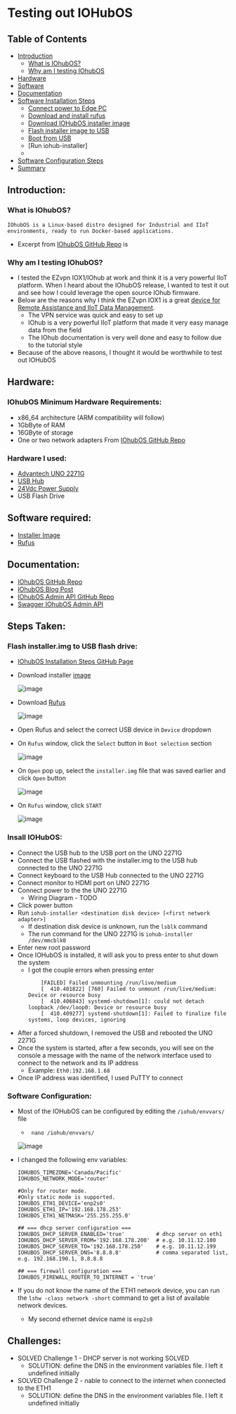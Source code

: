 # Testing out IOHubOS

## Table of Contents  
- [Introduction](#introduction)  
    - [What is IOhubOS?](#what-is-iohubos)
    - [Why am I testing IOhubOS](#why-am-i-testing-iohubus)
- [Hardware](#hardware)
- [Software](#software)
- [Documentation](#documentation)
- [Software Installation Steps](#software-installation-steps)
    - [Connect power to Edge PC](#1-power-edge-pc)
    - [Download and install rufus](#2-)
    - [Download IOHubOS installer image](#3-)
    - [Flash installer image to USB](#4-)
    - [Boot from USB]()
    - [Run iohub-installer]
    - []()
- [Software Configuration Steps](#software-configuration-steps)
- [Summary](#summary)

## Introduction:
### What is IOhubOS?
```
IOhubOS is a Linux-based distro designed for Industrial and IIoT environments, ready to run Docker-based applications.
```
- Excerpt from [IOhubOS GitHub Repo](https://github.com/iohubos/iohubos#introduction) is 

### Why am I testing IOhubOS?
- I tested the EZvpn IOX1/IOhub at work and think it is a very powerful IIoT platform. When I heard about the IOhubOS release, I wanted to test it out and see how I could leverage the open source IOhub firmware.
- Below are the reasons why I think the EZvpn IOX1 is a great [device for Remote Assistance and IIoT Data Management](https://iocondocs.ezvpn.online/hardware/iox1#description).
  - The VPN service was quick and easy to set up
  - IOhub is a very powerful IIoT platform that made it very easy manage data from the field
  - The IOhub documentation is very well done and easy to follow due to the tutorial style
- Because of the above reasons, I thought it would be worthwhile to test out IOHubOS

## Hardware:
### IOhubOS Minimum Hardware Requirements:
- x86_64 architecture (ARM compatibility will follow)
- 1GbByte of RAM
- 16GByte of storage
- One or two network adapters
From [IOhubOS GitHub Repo](https://github.com/iohubos/iohubos#prerequisites)

### Hardware I used:
- [Advantech UNO 2271G](https://www.advantech.com/products/1-2mlj9a/uno-2271g/mod_dc90e0bd-6f2f-47d1-ad72-0e4bd245407d)
- [USB Hub](https://www.staples.com/nxt-technologies-4-port-usb-2-0-hub-nx56850/product_24401668)
- [24Vdc Power Supply](https://www.automationdirect.com/adc/shopping/catalog/power_products_(electrical)/dc_power_supplies/rhino_select_(din_rail)/psb-s_series/psb24-060s)
- USB Flash Drive

## Software required:
- [Installer Image](https://github.com/iohubos/iohubos/releases)
- [Rufus](https://rufus.ie/)

## Documentation:
- [IOhubOS GitHub Repo](https://github.com/iohubos/iohubos)
- [IOhubOS Blog Post](https://www.ezvpn.online/ioindustry/io-blog/iohubos-open-source-is-here/)
- [IOhubOS Admin API GitHub Repo](https://github.com/iohubos/iohubos-admin-api)
- [Swagger IOhubOS Admin API](https://app.swaggerhub.com/apis-docs/iohubos/iohubos-admin-api/1.0.1)

## Steps Taken:
### Flash installer.img to USB flash drive:
- [IOhubOS Installation Steps GitHub Page](https://github.com/iohubos/iohubos#how-to-install-iohubos)
- Download installer [image](https://github.com/iohubos/iohubos/releases)
  
  ![image](https://user-images.githubusercontent.com/48938478/150681197-23debe32-b6f1-42be-81d1-3ee97190c2c1.png)
  
- Download [Rufus](https://rufus.ie/en/)
  
  ![image](https://user-images.githubusercontent.com/48938478/150681246-5ef8a5f8-4162-45f2-84a0-ef0a81e9a924.png)
  
- Open Rufus and select the correct USB device in ```Device``` dropdown
- On ```Rufus``` window, click the ```Select``` button in ```Boot selection``` section
  
  ![image](https://user-images.githubusercontent.com/48938478/150681365-aabb0347-52df-4ed1-9549-e4eef8abbab5.png)
  
- On ```Open``` pop up, select the ```installer.img``` file that was saved earlier and click ```Open``` button

  ![image](https://user-images.githubusercontent.com/48938478/150681458-d427fb15-14b8-4048-874b-bdd77379154c.png)

- On ```Rufus``` window, click ```START```

  ![image](https://user-images.githubusercontent.com/48938478/150681591-e02c6dd1-82d4-42a5-9975-e0145559e792.png)

### Insall IOHubOS:
- Connect the USB hub to the USB port on the UNO 2271G
- Connect the USB flashed with the installer.img to the USB hub connected to the UNO 2271G
- Connect keyboard to the USB Hub connected to the UNO 2271G
- Connect monitor to HDMI port on UNO 2271G
- Connect power to the the UNO 2271G
    - Wiring Diagram - TODO
- Click power button
- Run ```iohub-installer <destination disk device> [<first network adapter>]```
    - If destination disk device is unknown, run the ```lsblk``` command
    - The run command for the UNO 2271G is ```iohub-installer /dev/mmcblk0```
- Enter new root password
- Once IOHubOS is installed, it will ask you to press enter to shut down the system
    - I got the couple errors when pressing enter
        ```	
            [FAILED] Failed unmounting /run/live/medium
            [  410.401822] [760] Failed to unmount /run/live/medium: Device or resource busy
            [  410.406843] systemd-shutdown[1]: could not detach loopback /dev/loop0: Device or resource busy
            [  410.409277] systemd-shutdown[1]: Failed to finalize file systems, loop devices, ignoring
        ```
- After a forced shutdown, I removed the USB and rebooted the UNO 2271G
- Once the system is started, after a few seconds, you will see on the console a message with the name of the network interface used to connect to the network and its IP address
    - Example: ```Eth0:192.168.1.68```
- Once IP address was identified, I used PuTTY to connect

### Software Configuration:
- Most of the IOHubOS can be configured by editing the ```/iohub/envvars/``` file
    - ``` nano /iohub/envvars/```
    
    ![image](https://user-images.githubusercontent.com/48938478/150683746-06887fe2-ed02-4097-a961-f2a87b94aaf3.png)

- I changed the following env variables:
    ```
    IOHUBOS_TIMEZONE='Canada/Pacific'
    IOHUBOS_NETWORK_MODE='router'

    #Only for router mode.
    #Only static mode is supported.
    IOHUBOS_ETH1_DEVICE='enp2s0'
    IOHUBOS_ETH1_IP='192.168.178.253'
    IOHUBOS_ETH1_NETMASK='255.255.255.0' 

    ## === dhcp server configuration ===
    IOHUBOS_DHCP_SERVER_ENABLED='true'          # dhcp server on eth1
    IOHUBOS_DHCP_SERVER_FROM='192.168.178.200'  # e.g. 10.11.12.100
    IOHUBOS_DHCP_SERVER_TO='192.168.178.250'    # e.g. 10.11.12.199
    IOHUBOS_DHCP_SERVER_DNS='8.8.8.8'           # comma separated list, e.g. 192.168.190.1, 8.8.8.8

    ## === firewall configuration ===
    IOHUBOS_FIREWALL_ROUTER_TO_INTERNET = 'true'
    ```
    
- If you do not know the name of the ETH1 network device, you can run the ```lshw -class network -short``` command to get a list of available network devices.
    - My second ethernet device name is ```enp2s0```

## Challenges:
- SOLVED Challenge 1 - DHCP  server is not working SOLVED
    - SOLUTION: define the DNS in the environment variables file. I left it undefined initially
- SOLVED Challenge 2 - nable to connect to the internet when connected to the ETH1
    - SOLUTION: define the DNS in the environment variables file. I left it undefined initially


